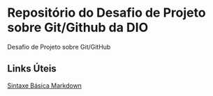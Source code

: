 # Repositório do Desafio de Projeto sobre Git/Github da DIO
Desafio de Projeto sobre Git/GitHub

## Links Úteis
[Sintaxe Básica Markdown](https://www.markdownguide.org/basic-syntax/)
